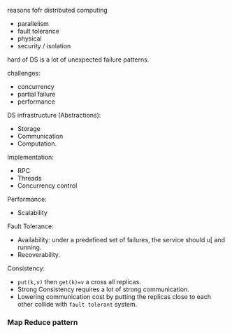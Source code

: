 reasons fofr distributed computing

- parallelism
- fault tolerance
- physical
- security / isolation

hard of DS is a lot of unexpected failure patterns.

challenges:
- concurrency
- partial failure
- performance 

DS infrastructure (Abstractions):
- Storage
- Communication
- Computation.

Implementation:
- RPC
- Threads
- Concurrency control

Performance:
- Scalability  

Fault Tolerance: 
- Availability: under a predefined set of failures, the service should u[ and running.
- Recoverability.


Consistency:
- `put(k,v)` then `get(k)=v` a cross all replicas.
- Strong Consistency requires a lot of strong communication.
- Lowering communication cost by putting the replicas close to each other collide with `fault tolerant` system.


### Map Reduce pattern



<!--stackedit_data:
eyJoaXN0b3J5IjpbMzAwMjAxNDIsLTIzNzIzMjgwNSwxMDk3OT
czNTkxLC0xNjQ1NzkzMjAxLC0xOTA3Njc1NDMwLC0xODQxNzQz
MzMxXX0=
-->
